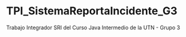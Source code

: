 # TPI_SistemaReportaIncidente_G3
 Trabajo Integrador SRI del Curso Java Intermedio de la UTN - Grupo 3 
